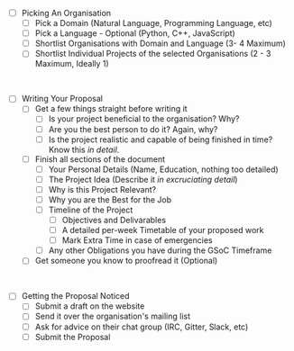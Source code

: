 - [ ] Picking An Organisation
  - [ ] Pick a Domain (Natural Language, Programming Language, etc)
  - [ ] Pick a Language - Optional (Python, C++, JavaScript)
  - [ ] Shortlist Organisations with Domain and Language (3- 4 Maximum)
  - [ ] Shortlist Individual Projects of the selected Organisations (2 - 3 Maximum, Ideally 1)

<br>

- [ ] Writing Your Proposal
  - [ ] Get a few things straight before writing it
    - [ ] Is your project beneficial to the organisation? Why?
    - [ ] Are you the best person to do it? Again, why?
    - [ ] Is the project realistic and capable of being finished in time? Know this *in detail*.
  - [ ] Finish all sections of the document
    - [ ] Your Personal Details (Name, Education, nothing too detailed)
    - [ ] The Project Idea (Describe it *in excruciating detail*)
    - [ ] Why is this Project Relevant?
    - [ ] Why you are the Best for the Job
    - [ ] Timeline of the Project
      - [ ] Objectives and Delivarables
      - [ ] A detailed per-week Timetable of your proposed work
      - [ ] Mark Extra Time in case of emergencies
    - [ ] Any other Obligations you have during the GSoC Timeframe
  - [ ] Get someone you know to proofread it (Optional)

<br>

- [ ] Getting the Proposal Noticed
  - [ ] Submit a draft on the website
  - [ ] Send it over the organisation's mailing list
  - [ ] Ask for advice on their chat group (IRC, Gitter, Slack, etc)
  - [ ] Submit the Proposal
